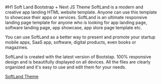 #H1 Soft Land Bootstrap + Next JS Theme
SoftLand is a modern and creative app landing HTML website template. Anyone can use this template to showcase their apps or services. SoftLand is an ultimate responsive landing page template for anyone who is looking for app landing page, software landing page, app showcase, app store page template etc.

You can use SoftLand as a better way to present and promote your startup mobile apps, SaaS app, software, digital products, even books or magazines.

SoftLand is created with the latest version of Bootstap. 100% responsive design and is beautifully displayed on all devices. All the files are clearly organized and it's easy to use and edit them for your needs.


[SoftLand Theme](https://bootstrapmade.com/softland-bootstrap-app-landing-page-template/)
